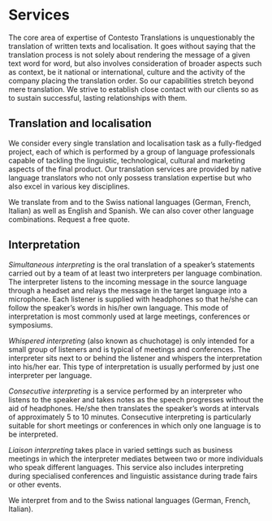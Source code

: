 # Services

The core area of expertise of Contesto Translations is unquestionably the translation of written texts and localisation. It goes without saying that the translation process is not solely about rendering the message of a given text word for word, but also involves consideration of broader aspects such as context, be it national or international, culture and the activity of the company placing the translation order. So our capabilities stretch beyond mere translation. We strive to establish close contact with our clients so as to sustain successful, lasting relationships with them.

## Translation and localisation

We consider every single translation and localisation task as a fully-fledged project, each of which is performed by a group of language professionals capable of tackling the linguistic, technological, cultural and marketing aspects of the final product. Our translation services are provided by native language translators who not only possess translation expertise but who also excel in various key disciplines.

We translate from and to the Swiss national languages (German, French, Italian) as well as English and Spanish. We can also cover other language combinations. Request a free quote.

## Interpretation

_Simultaneous interpreting_ is the oral translation of a speaker’s statements carried out by a team of at least two interpreters per language combination. The interpreter listens to the incoming message in the source language through a headset and relays the message in the target language into a microphone. Each listener is supplied with headphones so that he/she can follow the speaker’s words in his/her own language. This mode of interpretation is most commonly used at large meetings, conferences or symposiums.

_Whispered interpreting_ (also known as chuchotage) is only intended for a small group of listeners and is typical of meetings and conferences. The interpreter sits next to or behind the listener and whispers the interpretation into his/her ear. This type of interpretation is usually performed by just one interpreter per language.

_Consecutive interpreting_ is a service performed by an interpreter who listens to the speaker and takes notes as the speech progresses without the aid of headphones. He/she then translates the speaker’s words at intervals of approximately 5 to 10 minutes. Consecutive interpreting is particularly suitable for short meetings or conferences in which only one language is to be interpreted.

_Liaison interpreting_ takes place in varied settings such as business meetings in which the interpreter mediates between two or more individuals who speak different languages. This service also includes interpreting during specialised conferences and linguistic assistance during trade fairs or other events.

We interpret from and to the Swiss national languages (German, French, Italian).

